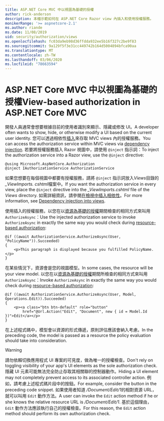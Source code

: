 ```yaml
---
title: ASP.NET Core MVC 中以視圖為基礎的授權
author: rick-anderson
description: 本檔示範如何在 ASP.NET Core Razor view 內插入和使用授權服務。
monikerRange: '>= aspnetcore-2.1'
ms.author: riande
ms.date: 11/08/2019
uid: security/authorization/views
ms.openlocfilehash: fc03da9eb98d36ffdda932ee5b16f327c2be9f83
ms.sourcegitcommit: 9a129f5f3e31cc449742b164d5004894bfca90aa
ms.translationtype: MT
ms.contentlocale: zh-TW
ms.lasthandoff: 03/06/2020
ms.locfileid: "78663594"
---
```

# <a name="view-based-authorization-in-aspnet-core-mvc"></a><span data-ttu-id="f632c-103">ASP.NET Core MVC 中以視圖為基礎的授權</span><span class="sxs-lookup"><span data-stu-id="f632c-103">View-based authorization in ASP.NET Core MVC</span></span>

<span data-ttu-id="f632c-104">開發人員通常會想要根據目前的使用者識別來顯示、隱藏或修改 UI。</span><span class="sxs-lookup"><span data-stu-id="f632c-104">A developer often wants to show, hide, or otherwise modify a UI based on the current user identity.</span></span> <span data-ttu-id="f632c-105">您可以透過相依性[插入](xref:fundamentals/dependency-injection)來存取 MVC views 內的授權服務。</span><span class="sxs-lookup"><span data-stu-id="f632c-105">You can access the authorization service within MVC views via [dependency injection](xref:fundamentals/dependency-injection).</span></span> <span data-ttu-id="f632c-106">若要將授權服務插入 Razor 視圖中，請使用 `@inject` 指示詞：</span><span class="sxs-lookup"><span data-stu-id="f632c-106">To inject the authorization service into a Razor view, use the `@inject` directive:</span></span>

```cshtml
@using Microsoft.AspNetCore.Authorization
@inject IAuthorizationService AuthorizationService
```

<span data-ttu-id="f632c-107">如果您想要在每個視圖中都要有授權服務，請將 `@inject` 指示詞放入*Views*目錄的 *_ViewImports. cshtml*檔案中。</span><span class="sxs-lookup"><span data-stu-id="f632c-107">If you want the authorization service in every view, place the `@inject` directive into the *_ViewImports.cshtml* file of the *Views* directory.</span></span> <span data-ttu-id="f632c-108">如需詳細資訊，請參閱[在檢視中插入相依性](xref:mvc/views/dependency-injection)。</span><span class="sxs-lookup"><span data-stu-id="f632c-108">For more information, see [Dependency injection into views](xref:mvc/views/dependency-injection).</span></span>

<span data-ttu-id="f632c-109">使用插入的授權服務，以您在以[資源為基礎的授權](xref:security/authorization/resourcebased#security-authorization-resource-based-imperative)期間檢查的相同方式來叫用 `AuthorizeAsync`：</span><span class="sxs-lookup"><span data-stu-id="f632c-109">Use the injected authorization service to invoke `AuthorizeAsync` in exactly the same way you would check during [resource-based authorization](xref:security/authorization/resourcebased#security-authorization-resource-based-imperative):</span></span>

```cshtml
@if ((await AuthorizationService.AuthorizeAsync(User, "PolicyName")).Succeeded)
{
    <p>This paragraph is displayed because you fulfilled PolicyName.</p>
}
```

<span data-ttu-id="f632c-110">在某些情況下，資源會是您的視圖模型。</span><span class="sxs-lookup"><span data-stu-id="f632c-110">In some cases, the resource will be your view model.</span></span> <span data-ttu-id="f632c-111">以您在以[資源為基礎的授權](xref:security/authorization/resourcebased#security-authorization-resource-based-imperative)期間所檢查的相同方式來叫用 `AuthorizeAsync`：</span><span class="sxs-lookup"><span data-stu-id="f632c-111">Invoke `AuthorizeAsync` in exactly the same way you would check during [resource-based authorization](xref:security/authorization/resourcebased#security-authorization-resource-based-imperative):</span></span>

```cshtml
@if ((await AuthorizationService.AuthorizeAsync(User, Model, Operations.Edit)).Succeeded)
{
    <p><a class="btn btn-default" role="button"
        href="@Url.Action("Edit", "Document", new { id = Model.Id })">Edit</a></p>
}
```

<span data-ttu-id="f632c-112">在上述程式碼中，模型會以資源的形式傳遞，原則評估應該會納入考慮。</span><span class="sxs-lookup"><span data-stu-id="f632c-112">In the preceding code, the model is passed as a resource the policy evaluation should take into consideration.</span></span>

> [!WARNING]
> <span data-ttu-id="f632c-113">請勿依賴切換應用程式 UI 專案的可見度，做為唯一的授權檢查。</span><span class="sxs-lookup"><span data-stu-id="f632c-113">Don't rely on toggling visibility of your app's UI elements as the sole authorization check.</span></span> <span data-ttu-id="f632c-114">隱藏 UI 元素可能無法完全防止存取其相關聯的控制器動作。</span><span class="sxs-lookup"><span data-stu-id="f632c-114">Hiding a UI element may not completely prevent access to its associated controller action.</span></span> <span data-ttu-id="f632c-115">例如，請考慮上述程式碼片段中的按鈕。</span><span class="sxs-lookup"><span data-stu-id="f632c-115">For example, consider the button in the preceding code snippet.</span></span> <span data-ttu-id="f632c-116">如果使用者知道 */Document/Edit/1*的相對資源 URL，就可以叫用 `Edit` 動作方法。</span><span class="sxs-lookup"><span data-stu-id="f632c-116">A user can invoke the `Edit` action method if he or she knows the relative resource URL is */Document/Edit/1*.</span></span> <span data-ttu-id="f632c-117">基於這個理由，`Edit` 動作方法應該執行自己的授權檢查。</span><span class="sxs-lookup"><span data-stu-id="f632c-117">For this reason, the `Edit` action method should perform its own authorization check.</span></span>
